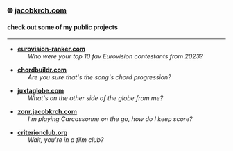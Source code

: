 ### 🌐 [jacobkrch.com](https://jacobkrch.com)

#### check out some of my public projects

<hr/>

* **[eurovision-ranker.com](https://eurovision-ranker.com)**  
&nbsp;&nbsp;&nbsp;&nbsp;&nbsp;&nbsp;<i>Who were your top 10 fav Eurovision contestants from 2023?</i>

* **[chordbuildr.com](https://chordbuildr.com)**  
&nbsp;&nbsp;&nbsp;&nbsp;&nbsp;&nbsp;<i>Are you sure that's the song's chord progression?</i>

* **[juxtaglobe.com](https://juxtaglobe.com)**  
&nbsp;&nbsp;&nbsp;&nbsp;&nbsp;&nbsp;<i>What's on the other side of the globe from me?</i>

* **[zonr.jacobkrch.com](https://zonr.jacobkrch.com)**  
&nbsp;&nbsp;&nbsp;&nbsp;&nbsp;&nbsp;<i>I'm playing Carcassonne on the go, how do I keep score?</i>

* **[criterionclub.org](https://criterionclub.org)**  
&nbsp;&nbsp;&nbsp;&nbsp;&nbsp;&nbsp;<i>Wait, you're in a film club?</i>
